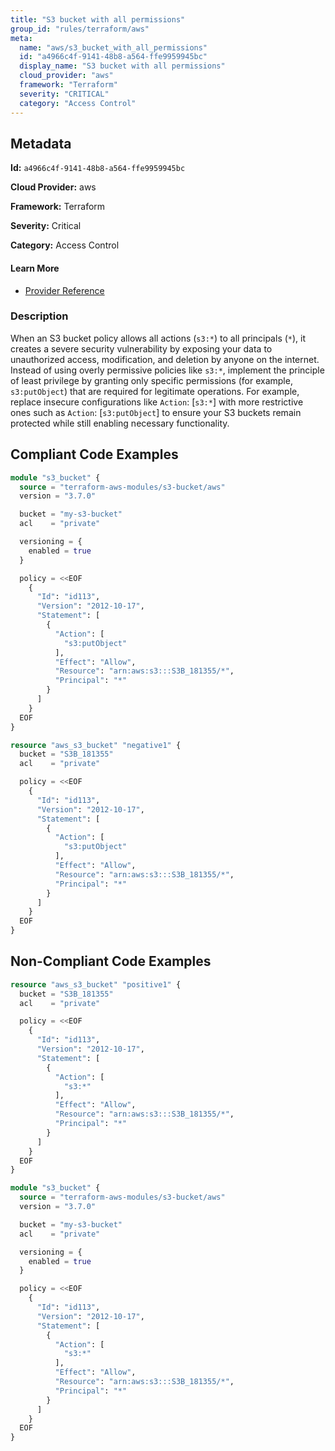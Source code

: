 ```yaml
---
title: "S3 bucket with all permissions"
group_id: "rules/terraform/aws"
meta:
  name: "aws/s3_bucket_with_all_permissions"
  id: "a4966c4f-9141-48b8-a564-ffe9959945bc"
  display_name: "S3 bucket with all permissions"
  cloud_provider: "aws"
  framework: "Terraform"
  severity: "CRITICAL"
  category: "Access Control"
---
```

## Metadata

**Id:** `a4966c4f-9141-48b8-a564-ffe9959945bc`

**Cloud Provider:** aws

**Framework:** Terraform

**Severity:** Critical

**Category:** Access Control

#### Learn More

 - [Provider Reference](https://registry.terraform.io/providers/hashicorp/aws/latest/docs/resources/s3_bucket)

### Description

 When an S3 bucket policy allows all actions (`s3:*`) to all principals (`*`), it creates a severe security vulnerability by exposing your data to unauthorized access, modification, and deletion by anyone on the internet. Instead of using overly permissive policies like `s3:*`, implement the principle of least privilege by granting only specific permissions (for example, `s3:putObject`) that are required for legitimate operations. For example, replace insecure configurations like `Action`: [`s3:*`] with more restrictive ones such as `Action`: [`s3:putObject`] to ensure your S3 buckets remain protected while still enabling necessary functionality.


## Compliant Code Examples
```terraform
module "s3_bucket" {
  source = "terraform-aws-modules/s3-bucket/aws"
  version = "3.7.0"

  bucket = "my-s3-bucket"
  acl    = "private"

  versioning = {
    enabled = true
  }

  policy = <<EOF
	{
	  "Id": "id113",
	  "Version": "2012-10-17",
	  "Statement": [
		{
		  "Action": [
			"s3:putObject"
		  ],
		  "Effect": "Allow",
		  "Resource": "arn:aws:s3:::S3B_181355/*",
		  "Principal": "*"
		}
	  ]
	}
  EOF
}

```

```terraform
resource "aws_s3_bucket" "negative1" {
  bucket = "S3B_181355"
  acl    = "private"

  policy = <<EOF
	{
	  "Id": "id113",
	  "Version": "2012-10-17",
	  "Statement": [
		{
		  "Action": [
			"s3:putObject"
		  ],
		  "Effect": "Allow",
		  "Resource": "arn:aws:s3:::S3B_181355/*",
		  "Principal": "*"
		}
	  ]
	}
  EOF
}

```
## Non-Compliant Code Examples
```terraform
resource "aws_s3_bucket" "positive1" {
  bucket = "S3B_181355"
  acl    = "private"

  policy = <<EOF
	{
	  "Id": "id113",
	  "Version": "2012-10-17",
	  "Statement": [
		{
		  "Action": [
			"s3:*"
		  ],
		  "Effect": "Allow",
		  "Resource": "arn:aws:s3:::S3B_181355/*",
		  "Principal": "*"
		}
	  ]
	}
  EOF
}

```

```terraform
module "s3_bucket" {
  source = "terraform-aws-modules/s3-bucket/aws"
  version = "3.7.0"

  bucket = "my-s3-bucket"
  acl    = "private"

  versioning = {
    enabled = true
  }

  policy = <<EOF
	{
	  "Id": "id113",
	  "Version": "2012-10-17",
	  "Statement": [
		{
		  "Action": [
			"s3:*"
		  ],
		  "Effect": "Allow",
		  "Resource": "arn:aws:s3:::S3B_181355/*",
		  "Principal": "*"
		}
	  ]
	}
  EOF
}

```